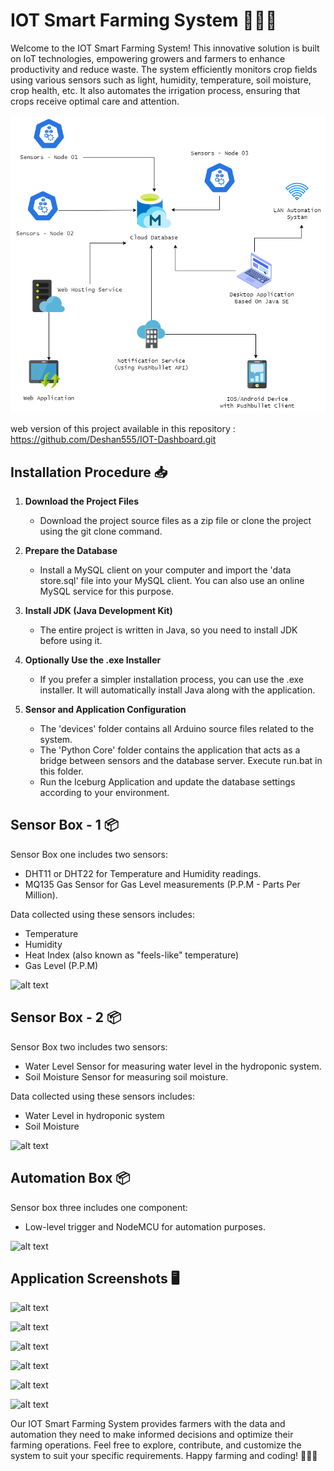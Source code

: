 # IOT Smart Farming System 🌱🌾🚜

Welcome to the IOT Smart Farming System! This innovative solution is built on IoT technologies, empowering growers and farmers to enhance productivity and reduce waste. The system efficiently monitors crop fields using various sensors such as light, humidity, temperature, soil moisture, crop health, etc. It also automates the irrigation process, ensuring that crops receive optimal care and attention.

![alt-text](https://github.com/Deshan555/IOT-Smart_Farming/blob/main/Application%20Screenshots/Untitled%20Diagram.drawio.png)

web version of this project available in this repository : https://github.com/Deshan555/IOT-Dashboard.git

## Installation Procedure 📥

1. **Download the Project Files**
   - Download the project source files as a zip file or clone the project using the git clone command.

2. **Prepare the Database**
   - Install a MySQL client on your computer and import the 'data store.sql' file into your MySQL client. You can also use an online MySQL service for this purpose.

3. **Install JDK (Java Development Kit)**
   - The entire project is written in Java, so you need to install JDK before using it.

4. **Optionally Use the .exe Installer**
   - If you prefer a simpler installation process, you can use the .exe installer. It will automatically install Java along with the application.

5. **Sensor and Application Configuration**
   - The 'devices' folder contains all Arduino source files related to the system.
   - The 'Python Core' folder contains the application that acts as a bridge between sensors and the database server. Execute run.bat in this folder.
   - Run the Iceburg Application and update the database settings according to your environment.

## Sensor Box - 1 📦

Sensor Box one includes two sensors:
- DHT11 or DHT22 for Temperature and Humidity readings.
- MQ135 Gas Sensor for Gas Level measurements (P.P.M - Parts Per Million).

Data collected using these sensors includes:
- Temperature
- Humidity
- Heat Index (also known as "feels-like" temperature)
- Gas Level (P.P.M)

![alt text](https://github.com/Deshan555/IOT-Smart_Farming/blob/main/Application%20Screenshots/sensor%20box%201-min.jpg)

## Sensor Box - 2 📦

Sensor Box two includes two sensors:
- Water Level Sensor for measuring water level in the hydroponic system.
- Soil Moisture Sensor for measuring soil moisture.

Data collected using these sensors includes:
- Water Level in hydroponic system
- Soil Moisture

![alt text](https://github.com/Deshan555/IOT-Smart_Farming/blob/main/Application%20Screenshots/sensor%20box%202-min.jpg)

## Automation Box 📦

Sensor box three includes one component:
- Low-level trigger and NodeMCU for automation purposes.

![alt text](https://github.com/Deshan555/IOT-Smart_Farming/blob/main/Application%20Screenshots/Automation-box-min.jpg)

## Application Screenshots 🖥️

![alt text](https://github.com/Deshan555/IOT-Smart_Farming/blob/main/Application%20Screenshots/Screenshot_1-min.png)

![alt text](https://github.com/Deshan555/IOT-Smart_Farming/blob/main/Application%20Screenshots/Screenshot_2-min.png)

![alt text](https://github.com/Deshan555/IOT-Smart_Farming/blob/main/Application%20Screenshots/Screenshot_3-min.png)

![alt text](https://github.com/Deshan555/IOT-Smart_Farming/blob/main/Application%20Screenshots/Screenshot_4-min.png)

![alt text](https://github.com/Deshan555/IOT-Smart_Farming/blob/main/Application%20Screenshots/Screenshot_5-min.png)

![alt text](https://github.com/Deshan555/IOT-Smart_Farming/blob/main/Application%20Screenshots/Screenshot_6-min.png)

Our IOT Smart Farming System provides farmers with the data and automation they need to make informed decisions and optimize their farming operations. Feel free to explore, contribute, and customize the system to suit your specific requirements. Happy farming and coding! 🌾🚜😊

